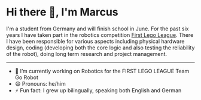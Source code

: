 # Hi there 👋, I'm Marcus

I'm a student from Germany and will finish school in June. For the past six years I have taken part in the robotics competition [First Lego League](https://www.firstlegoleague.org). There I have been responsible for various aspects including physical hardware design, coding (developing both the core logic and also testing the reliability of the robot), doing long term research and project management.
___

<!--
**Marcus-Howell/Marcus-Howell** is a ✨ _special_ ✨ repository because its `README.md` (this file) appears on your GitHub profile.
-->

- 🔭 I’m currently working on Robotics for the FIRST LEGO LEAGUE Team Go Robot
- 😄 Pronouns: he/him
- ⚡ Fun fact: I grew up bilingually, speaking both English and German
